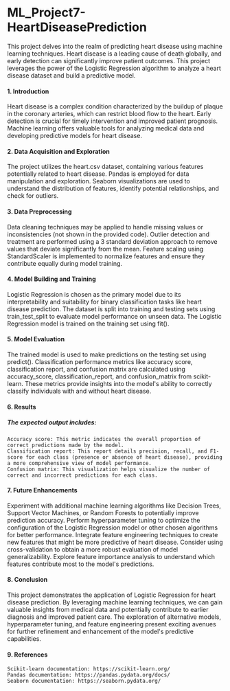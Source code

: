 # ML_Project7-HeartDiseasePrediction

This project delves into the realm of predicting heart disease using machine learning techniques. Heart disease is a leading cause of death globally, and early detection can significantly improve patient outcomes. This project leverages the power of the Logistic Regression algorithm to analyze a heart disease dataset and build a predictive model.

#### 1. Introduction

Heart disease is a complex condition characterized by the buildup of plaque in the coronary arteries, which can restrict blood flow to the heart. Early detection is crucial for timely intervention and improved patient prognosis. Machine learning offers valuable tools for analyzing medical data and developing predictive models for heart disease.

#### 2. Data Acquisition and Exploration

The project utilizes the heart.csv dataset, containing various features potentially related to heart disease.
Pandas is employed for data manipulation and exploration.
Seaborn visualizations are used to understand the distribution of features, identify potential relationships, and check for outliers.


#### 3. Data Preprocessing

Data cleaning techniques may be applied to handle missing values or inconsistencies (not shown in the provided code).
Outlier detection and treatment are performed using a 3 standard deviation approach to remove values that deviate significantly from the mean.
Feature scaling using StandardScaler is implemented to normalize features and ensure they contribute equally during model training.

#### 4. Model Building and Training

Logistic Regression is chosen as the primary model due to its interpretability and suitability for binary classification tasks like heart disease prediction.
The dataset is split into training and testing sets using train_test_split to evaluate model performance on unseen data.
The Logistic Regression model is trained on the training set using fit().

#### 5. Model Evaluation

The trained model is used to make predictions on the testing set using predict().
Classification performance metrics like accuracy score, classification report, and confusion matrix are calculated using accuracy_score, classification_report, and confusion_matrix from scikit-learn.
These metrics provide insights into the model's ability to correctly classify individuals with and without heart disease.

#### 6. Results

##### The expected output includes:
```
Accuracy score: This metric indicates the overall proportion of correct predictions made by the model.
Classification report: This report details precision, recall, and F1-score for each class (presence or absence of heart disease), providing a more comprehensive view of model performance.
Confusion matrix: This visualization helps visualize the number of correct and incorrect predictions for each class.
```

#### 7. Future Enhancements

Experiment with additional machine learning algorithms like Decision Trees, Support Vector Machines, or Random Forests to potentially improve prediction accuracy.
Perform hyperparameter tuning to optimize the configuration of the Logistic Regression model or other chosen algorithms for better performance.
Integrate feature engineering techniques to create new features that might be more predictive of heart disease.
Consider using cross-validation to obtain a more robust evaluation of model generalizability.
Explore feature importance analysis to understand which features contribute most to the model's predictions.

#### 8. Conclusion

This project demonstrates the application of Logistic Regression for heart disease prediction. By leveraging machine learning techniques, we can gain valuable insights from medical data and potentially contribute to earlier diagnosis and improved patient care. The exploration of alternative models, hyperparameter tuning, and feature engineering present exciting avenues for further refinement and enhancement of the model's predictive capabilities.

####  9. References
```
Scikit-learn documentation: https://scikit-learn.org/
Pandas documentation: https://pandas.pydata.org/docs/
Seaborn documentation: https://seaborn.pydata.org/
```
